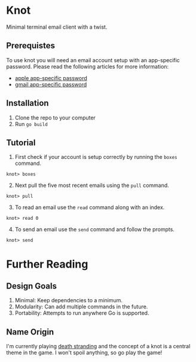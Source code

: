 # Knot
Minimal terminal email client with a twist.

## Prerequistes

To use knot you will need an email account setup with an app-specific password. Please read the following articles for more information:
- [apple app-specific password](https://support.apple.com/en-us/102654)
- [gmail app-specific password](https://support.google.com/accounts/answer/185833?hl=en)

## Installation
1. Clone the repo to your computer
2. Run `go build`

## Tutorial
1. First check if your account is setup correctly by running the `boxes` command.
```
knot> boxes
```
2. Next pull the five most recent emails using the `pull` command.
```
knot> pull
```
3. To read an email use the `read` command along with an index.
```
knot> read 0
```
4. To send an email use the `send` command and follow the prompts.
```
knot> send
```

# Further Reading

## Design Goals
1. Minimal: Keep dependencies to a minimum.
2. Modularity: Can add multiple commands in the future.
3. Portability: Attempts to run anywhere Go is supported.

## Name Origin
I'm currently playing [death stranding](https://en.wikipedia.org/wiki/Death_Stranding) and the concept of a knot is a central theme in the game. I won't spoil anything, so go play the game!

